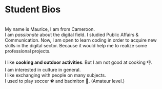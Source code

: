 # Student Bios
<br>My name is Maurice, I am from Cameroon.<br>
I am _passionate_ about the digital field. I studied Public Affairs & Communication.
Now, I am open to learn coding in order to acquire new skills in the digital sector. Because it would help me to realize some professional projects.<br><br> 
I like **cooking and outdoor activities**. But I am not good at cooking :-1:.<br>
I am interested in culture in general.<br> 
I like exchanging with people on many subjects.<br>
I used to play soccer :soccer: and badmiton :tennis:. (Amateur level.)
